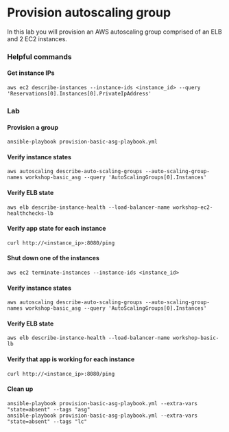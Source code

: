 # Provision autoscaling group

In this lab you will provision an AWS autoscaling group comprised of an ELB and 2 EC2 instances.

### Helpful commands

#### Get instance IPs
```
aws ec2 describe-instances --instance-ids <instance_id> --query 'Reservations[0].Instances[0].PrivateIpAddress'
```

### Lab

#### Provision a group

```
ansible-playbook provision-basic-asg-playbook.yml
```

#### Verify instance states
```
aws autoscaling describe-auto-scaling-groups --auto-scaling-group-names workshop-basic_asg --query 'AutoScalingGroups[0].Instances'
```

#### Verify ELB state
```
aws elb describe-instance-health --load-balancer-name workshop-ec2-healthchecks-lb
```

#### Verify app state for each instance 
```
curl http://<instance_ip>:8080/ping
```

#### Shut down one of the instances
```
aws ec2 terminate-instances --instance-ids <instance_id>
```

#### Verify instance states
```
aws autoscaling describe-auto-scaling-groups --auto-scaling-group-names workshop-basic_asg --query 'AutoScalingGroups[0].Instances'
```

#### Verify ELB state
```
aws elb describe-instance-health --load-balancer-name workshop-basic-lb
```

#### Verify that app is working for each instance 
```
curl http://<instance_ip>:8080/ping
```

#### Clean up
```
ansible-playbook provision-basic-asg-playbook.yml --extra-vars "state=absent" --tags "asg"
ansible-playbook provision-basic-asg-playbook.yml --extra-vars "state=absent" --tags "lc"
```